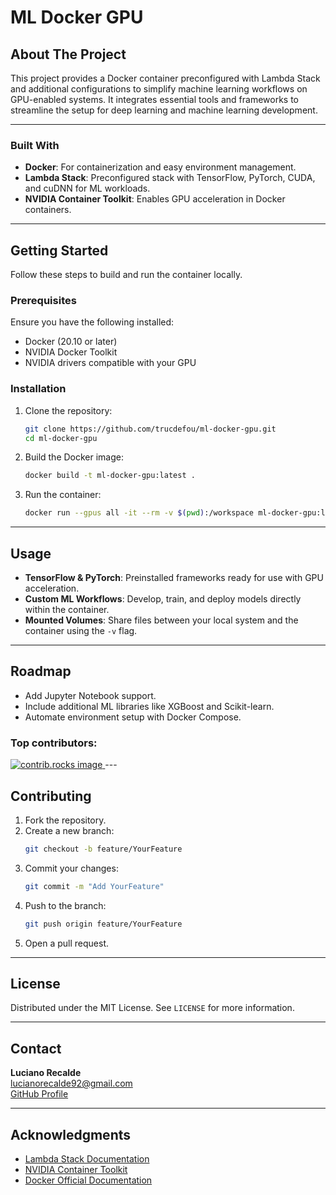 # ML Docker GPU  

## **About The Project**  
This project provides a Docker container preconfigured with Lambda Stack and additional configurations to simplify machine learning workflows on GPU-enabled systems. It integrates essential tools and frameworks to streamline the setup for deep learning and machine learning development.

---

### **Built With**  
- **Docker**: For containerization and easy environment management.  
- **Lambda Stack**: Preconfigured stack with TensorFlow, PyTorch, CUDA, and cuDNN for ML workloads.  
- **NVIDIA Container Toolkit**: Enables GPU acceleration in Docker containers.  

---

## **Getting Started**  
Follow these steps to build and run the container locally.  

### **Prerequisites**  
Ensure you have the following installed:  
- Docker (20.10 or later)  
- NVIDIA Docker Toolkit  
- NVIDIA drivers compatible with your GPU  

### **Installation**  

1. Clone the repository:  
   ```sh  
   git clone https://github.com/trucdefou/ml-docker-gpu.git  
   cd ml-docker-gpu  
   ```  

2. Build the Docker image:  
   ```sh  
   docker build -t ml-docker-gpu:latest .  
   ```  

3. Run the container:  
   ```sh  
   docker run --gpus all -it --rm -v $(pwd):/workspace ml-docker-gpu:latest  
   ```  

---

## **Usage**  
- **TensorFlow & PyTorch**: Preinstalled frameworks ready for use with GPU acceleration.  
- **Custom ML Workflows**: Develop, train, and deploy models directly within the container.  
- **Mounted Volumes**: Share files between your local system and the container using the `-v` flag.  

---

## **Roadmap**  
- Add Jupyter Notebook support.  
- Include additional ML libraries like XGBoost and Scikit-learn.  
- Automate environment setup with Docker Compose.  

### Top contributors:

<a href="https://github.com/github_username/repo_name/graphs/contributors">
  <img src="https://contrib.rocks/image?repo=github_username/repo_name" alt="contrib.rocks image" />
</a>
---

## **Contributing**  

1. Fork the repository.  
2. Create a new branch:  
   ```sh  
   git checkout -b feature/YourFeature  
   ```  
3. Commit your changes:  
   ```sh  
   git commit -m "Add YourFeature"  
   ```  
4. Push to the branch:  
   ```sh  
   git push origin feature/YourFeature  
   ```  
5. Open a pull request.  

---

## **License**  
Distributed under the MIT License. See `LICENSE` for more information.  

---

## **Contact**  
**Luciano Recalde**  
[lucianorecalde92@gmail.com](mailto:lucianorecalde92@gmail.com)  
[GitHub Profile](https://github.com/trucdefou)  

---

## **Acknowledgments**  
- [Lambda Stack Documentation](https://lambdalabs.com/lambda-stack-deep-learning-software)  
- [NVIDIA Container Toolkit](https://github.com/NVIDIA/nvidia-docker)  
- [Docker Official Documentation](https://docs.docker.com/)  
